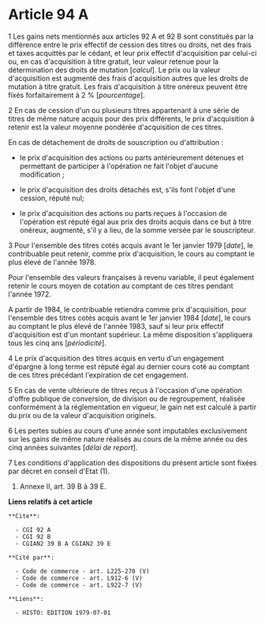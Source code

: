 # Article 94 A

1  Les gains nets mentionnés aux articles 92 A et 92 B sont constitués par la différence entre le prix effectif de cession
des titres ou droits, net des frais et taxes acquittés par le cédant, et leur prix effectif d'acquisition par celui-ci ou, en
cas d'acquisition à titre gratuit, leur valeur retenue pour la détermination des droits de mutation [*calcul*]. Le prix ou la
valeur d'acquisition est augmenté des frais d'acquisition autres que les droits de mutation à titre gratuit. Les frais
d'acquisition à titre onéreux peuvent être fixés forfaitairement à 2 % [*pourcentage*].

2  En cas de cession d'un ou plusieurs titres appartenant à une série de titres de même nature acquis pour des prix
différents, le prix d'acquisition à retenir est la valeur moyenne pondérée d'acquisition de ces titres.

En cas de détachement de droits de souscription ou d'attribution :

- le prix d'acquisition des actions ou parts antérieurement détenues et permettant de participer à l'opération ne fait
l'objet d'aucune modification ;

- le prix d'acquisition des droits détachés est, s'ils font l'objet d'une cession, réputé nul;

- le prix d'acquisition des actions ou parts reçues à l'occasion de l'opération est réputé égal aux prix des droits acquis
dans ce but à titre onéreux, augmenté, s'il y a lieu, de la somme versée par le souscripteur.

3  Pour l'ensemble des titres cotés acquis avant le 1er janvier 1979 [*date*], le contribuable peut retenir, comme prix
d'acquisition, le cours au comptant le plus élevé de l'année 1978.

Pour l'ensemble des valeurs françaises à revenu variable, il peut également retenir le cours moyen de cotation au comptant de
ces titres pendant l'année 1972.

A partir de 1984, le contribuable retiendra comme prix d'acquisition, pour l'ensemble des titres cotés acquis avant le 1er
janvier 1984 [*date*], le cours au comptant le plus élevé de l'année 1983, sauf si leur prix effectif d'acquisition est d'un
montant supérieur. La même disposition s'appliquera tous les cinq ans [*périodicité*].

4  Le prix d'acquisition des titres acquis en vertu d'un engagement d'épargne à long terme est réputé égal au dernier cours
coté au comptant de ces titres précédant l'expiration de cet engagement.

5  En cas de vente ultérieure de titres reçus à l'occasion d'une opération d'offre publique de conversion, de division ou de
regroupement, réalisée conformément à la réglementation en vigueur, le gain net est calculé à partir du prix ou de la valeur
d'acquisition originels.

6  Les pertes subies au cours d'une année sont imputables exclusivement sur les gains de même nature réalisés au cours de la
même année ou des cinq années suivantes [*délai de report*].

7  Les conditions d'application des dispositions du présent article sont fixées par décret en conseil d'Etat (1).

1)  Annexe II, art. 39 B à 39 E.

**Liens relatifs à cet article**

	**Cite**:

	  - CGI 92 A
	  - CGI 92 B
	  - CGIAN2 39 B A CGIAN2 39 E

	**Cité par**:

	  - Code de commerce - art. L225-270 (V)
	  - Code de commerce - art. L912-6 (V)
	  - Code de commerce - art. L922-7 (V)

	**Liens**:

	  - HISTO: EDITION 1979-07-01
